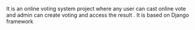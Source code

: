 It is an online voting system project where any user can cast online vote and admin can create voting and access the result . 
It is based on Django framework
